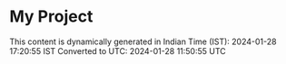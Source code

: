 # My Project

This content is dynamically generated in Indian Time (IST): 2024-01-28 17:20:55 IST
Converted to UTC: 2024-01-28 11:50:55 UTC
